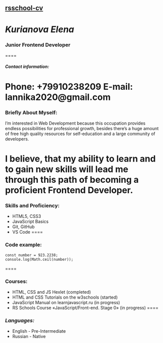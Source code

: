 ## **[rsschool-cv](https://github.com/manrietta/rsschool-cv#rsschool-cv)** 
# ***Kurianova Elena*** 
### **Junior Frontend Developer**
====
#### *Contact information:*
Phone: \+79910238209
E\-mail: lannika2020@gmail\.com
====
### **Briefly About Myself:**
I’m interested in Web Development because this occupation provides endless possibilities for professional growth,
besides there’s a huge amount of free high quality resources for self\-education and a large community of developers\.

I believe, that my ability to learn and to gain new skills will lead me through this path of becoming a proficient Frontend Developer\.
====
### **Skills and Proficiency:**
* HTML5, CSS3
* JavaScript Basics
* Git, GitHub
* VS Code
====
### **Code example:**
```
const number = 923.2238;
console.log(Math.ceil(number));
```
====
### **Courses:**
* HTML, CSS and JS Hexlet \(completed\)
* HTML and CSS Tutorials on the w3schools \(started\)
* JavaScript Manual on learnjavascript\.ru \(in progress\)
* RS Schools Course «JavaScript/Front\-end\. Stage 0» \(in progress\)
====
### *Languages:*
* English \- Pre-Intermediate
* Russian \- Native


